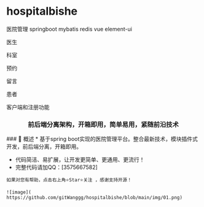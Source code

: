 # hospitalbishe
医院管理  springboot mybatis redis vue  element-ui

医生

科室

预约

留言

患者

客户端和注册功能

<div align="center"><h3 align="center">前后端分离架构，开箱即用，简单易用，紧随前沿技术</h3></div>
### 🍟 概述
* 基于spring boot实现的医院管理平台。整合最新技术，模块插件式开发，前后端分离，开箱即用。

* 代码简洁、易扩展，让开发更简单、更通用、更流行！
* 完整代码请加QQ：[3575667582]
```
如果对您有帮助，点击右上角⭐Star⭐关注 ，感谢支持开源！

![image](​https://github.com/gitWanggg/hospitalbishe/blob/main/img/01.png​​)